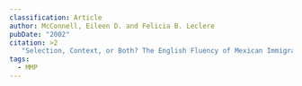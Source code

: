 ```yaml
---
classification: Article
author: McConnell, Eileen D. and Felicia B. Leclere
pubDate: "2002"
citation: >2
   "Selection, Context, or Both? The English Fluency of Mexican Immigrants in the American Midwest and Southwest." Population Research and Policy Review 21(3):179-204.
tags:
  - MMP
---
```

